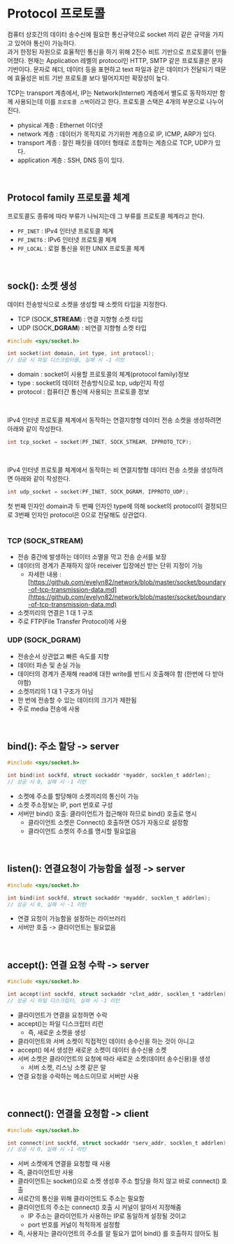 # Protocol 프로토콜

컴퓨터 상호간의 데이터 송수신에 필요한 통신규약으로 socket 끼리 같은 규약을 가지고 있어야 통신이 가능하다.<br>
과거 한정된 자원으로 효율적인 통신을 하기 위해 2진수 비트 기반으로 프로토콜이 만들어졌다. 현재는 Application 레벨의 protocol인 HTTP, SMTP 같은 프로토콜은 문자 기반이다. 문자로 헤더, 데이터 등을 표현하고 text 파일과 같은 데이터가 전달되기 때문에 효율성은 비트 기반 프로토콜 보다 떨어지지만 확장성이 높다.<br>

TCP는 transport 계층에서, IP는 Network(Internet) 계층에서 별도로 동작하지만 함께 사용되는데 이를 ```프로토콜 스택```이라고 한다. 프로토콜 스택은 4개의 부분으로 나누어진다.<br>

- physical 계층 : Ethernet 이더넷
- network 계층 : 데이터가 목적지로 가기위한 계층으로 IP, ICMP, ARP가 있다.
- transport 계층 : 잘린 패킷을 데이터 형태로 조합하는 계층으로 TCP, UDP가 있다.
- application 계층 : SSH, DNS 등이 있다.
<br>

## Protocol family 프로토콜 체계

프로토콜도 종류에 따라 부류가 나눠지는데 그 부류를 프로토콜 체계라고 한다.<br>

- ```PF_INET``` : IPv4 인터넷 프로토콜 체계
- ```PF_INET6``` : IPv6 인터넷 프로토콜 체계
- ```PF_LOCAL``` : 로컬 통신을 위한 UNIX 프로토콜 체계
<br>

## sock(): 소켓 생성

데이터 전송방식으로 소켓을 생성할 때 소켓의 타입을 지정한다.<br>

- TCP (SOCK_**STREAM**) : 연결 지향형 소켓 타입
- UDP (SOCK_**DGRAM**) : 비연결 지향형 소켓 타입

```c
#include <sys/socket.h>

int socket(int domain, int type, int protocol);
// 성공 시 파일 디스크립터를, 실패 시 -1 리턴
```
- domain : socket이 사용할 프로토콜의 체계(protocol family)정보
- type : socket의 데이터 전송방식으로 tcp, udp인지 작성
- protocol : 컴퓨터간 통신에 사용되는 프로토콜 정보
<br>

IPv4 인터넷 프로토콜 체계에서 동작하는 연결지향형 데이터 전송 소켓을 생성하려면 아래와 같이 작성한다.<br>

```c
int tcp_socket = socket(PF_INET, SOCK_STREAM, IPPROTO_TCP);
```

<br>

IPv4 인터넷 프로토콜 체계에서 동작하는 비 연결지향형 데이터 전송 소켓을 생성하려면 아래와 같이 작성한다.<br>

```c
int udp_socket = socket(PF_INET, SOCK_DGRAM, IPPROTO_UDP);
```

첫 번째 인자인 domain과 두 번째 인자인 type에 의해 socket의 protocol이 결정되므로 3번째 인자인 protocol은 0으로 전달해도 상관없다.<br><br>

### TCP (SOCK_STREAM)

- 전송 중간에 발생하는 데이터 소멸을 막고 전송 순서를 보장
- 데이터의 경계가 존재하지 않아 receiver 입장에선 받는 단위 지정이 가능
  - 자세한 내용 : [https://github.com/evelyn82/network/blob/master/socket/boundary-of-tcp-transmission-data.md](https://github.com/evelyn82/network/blob/master/socket/boundary-of-tcp-transmission-data.md)
- 소켓끼리의 연결은 1 대 1 구조
- 주로 FTP(File Transfer Protocol)에 사용

### UDP (SOCK_DGRAM)

- 전송순서 상관없고 빠른 속도를 지향
- 데이터 파손 및 손실 가능
- 데이터의 경계가 존재해 read에 대한 write를 반드시 호출해야 함 (한번에 다 받아야함)
- 소켓끼리의 1 대 1 구조가 아님
- 한 번에 전송할 수 있는 데이터의 크기가 제한됨
- 주로 media 전송에 사용
<br>

## bind(): 주소 할당 -> server

```c
#include <sys/socket.h>

int bind(int sockfd, struct sockaddr *myaddr, socklen_t addrlen);
// 성공 시 0, 실패 시 -1 리턴
```

- 소켓에 주소를 할당해야 소켓끼리의 통신이 가능
- 소켓 주소정보는 IP, port 번호로 구성
- 서버만 bind() 호출: 클라이언트가 접근해야 하므로 bind() 호출로 명시
  - 클라이언트 소켓은 Connect() 호출하면 OS가 자동으로 설정함
  - 클라이언트 소켓의 주소를 명시할 필요없음
<br>

## listen(): 연결요청이 가능함을 설정 -> server

```c
#include <sys/socket.h>

int bind(int sockfd, struct sockaddr *myaddr, socklen_t addrlen);
// 성공 시 0, 실패 시 -1 리턴
```

- 연결 요청이 가능함을 설정하는 라이브러리
- 서버만 호출 -> 클라이언트는 필요없음
<br>

## accept(): 연결 요청 수락 -> server

```c
#include <sys/socket.h>

int accept(int sockfd, struct sockaddr *clnt_addr, socklen_t *addrlen);
// 성공 시 파일 디스크립터, 실패 시 -1 리턴
```

- 클라이언트가 연결을 요청하면 수락
- accept()는 파일 디스크립터 리런
  - 즉, 새로운 소켓을 생성
- 클라이언트와 서버 소켓이 직접적인 데이터 송수신을 하는 것이 아니고
- accept() 에서 생성한 새로운 소켓이 데이터 송수신용 소켓
- 서버 소켓은 클라이언트의 요청에 따라 새로운 소켓(데이터 송수신용)을 생성
  - 서버 소켓, 리스닝 소켓 같은 말
- 연결 요청을 수락하는 메소드이므로 서버만 사용
<br>

## connect(): 연결을 요청함 -> client

```c
#include <sys/socket.h>

int connect(int sockfd, struct sockaddr *serv_addr, socklen_t addrlen);
// 성공 시 0, 실패 시 -1 리턴
```

- 서버 소켓에게 연결을 요청할 때 사용
- 즉, 클라이언트만 사용
- 클라이언트는 socket()으로 소켓 생성후 주소 할당을 하지 않고 바로 connect() 호출
- 서로간의 통신을 위해 클라이언트도 주소는 필요함
- 클라이언트의 주소는 connect() 호출 시 커널이 알아서 지정해줌
  - IP 주소는 클라이언트가 사용하는 IP로 동일하게 설정될 것이고
  - port 번호를 커널이 적적하게 설정함
- 즉, 사용자는 클라이언트의 주소를 알 필요가 없어 bind() 를 호출하지 않아도 됨
